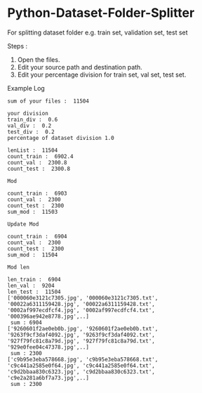# Python-Dataset-Folder-Splitter
For splitting dataset folder e.g. train set, validation set, test set

Steps :
1. Open the files.
2. Edit your source path and destination path.
3. Edit your percentage division for train set, val set, test set.

Example Log

```
sum of your files :  11504

your division 
train_div :  0.6 
val_div :  0.2 
test_div :  0.2
percentage of dataset division 1.0 

lenList :  11504
count_train :  6902.4
count_val :  2300.8
count_test :  2300.8

Mod

count_train :  6903
count_val :  2300
count_test :  2300
sum_mod :  11503

Update Mod

count_train :  6904
count_val :  2300
count_test :  2300
sum_mod :  11504

Mod len

len_train :  6904
len_val :  9204
len_test :  11504
['000060e3121c7305.jpg', '000060e3121c7305.txt', '00022a6311159428.jpg', '00022a6311159428.txt', '0002af997ecdfcf4.jpg', '0002af997ecdfcf4.txt', '000396ae942e8778.jpg',..] 
 sum : 6904
['9260601f2ae0eb0b.jpg', '9260601f2ae0eb0b.txt', '9263f9cf3daf4092.jpg', '9263f9cf3daf4092.txt', '927f79fc81c8a79d.jpg', '927f79fc81c8a79d.txt', '929e0fee04c47378.jpg',..] 
 sum : 2300
['c9b95e3eba578668.jpg', 'c9b95e3eba578668.txt', 'c9c441a2585e0f64.jpg', 'c9c441a2585e0f64.txt', 'c9d2bbaa830c6323.jpg', 'c9d2bbaa830c6323.txt', 'c9e2a281a6bf7a73.jpg',..] 
 sum : 2300
 ```
